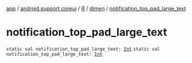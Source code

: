 [app](../../../index.md) / [android.support.coreui](../../index.md) / [R](../index.md) / [dimen](index.md) / [notification_top_pad_large_text](.)

# notification_top_pad_large_text

`static val notification_top_pad_large_text: `[`Int`](https://kotlinlang.org/api/latest/jvm/stdlib/kotlin/-int/index.html)
`static val notification_top_pad_large_text: `[`Int`](https://kotlinlang.org/api/latest/jvm/stdlib/kotlin/-int/index.html)